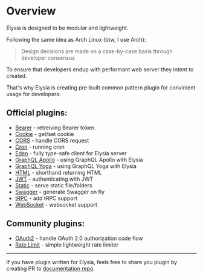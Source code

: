 # Overview
Elysia is designed to be modular and lightweight.

Following the same idea as Arch Linux (btw, I use Arch):

> Design decisions are made on a case-by-case basis through developer consensus

To ensure that developers endup with performant web server they intent to created.

That's why Elysia is creating pre-built common pattern plugin for convinient usage for developers:

## Official plugins:
- [Bearer](/plugins/bearer) - retreiving Bearer token.
- [Cookie](/plugins/cookie) - get/set cookie
- [CORS](/plugins/cors) - handle CORS request
- [Cron](/plugins/cron) - running cron
- [Eden](/plugins/eden) - fully type-safe client for Elysia server
- [GraphQL Apollo](/plugins/graphql-apollo) - using GraphQL Apollo with Elysia
- [GraphQL Yoga](/plugins/graphql-yoga) - using GraphQL Yoga with Elysia
- [HTML](/plugins/html) - shorthand returning HTML
- [JWT](/plugins/jwt) - authenticating with JWT
- [Static](/plugins/static) - serve static file/folders
- [Swagger](/plugins/swagger) - generate Swagger on fly
- [tRPC](/plugins/trpc) - add tRPC support
- [WebSocket](/plugins/websocket) - websocket support

## Community plugins:
- [OAuth2](https://github.com/bogeychan/elysia-oauth2) - handle OAuth 2.0 authorization code flow
- [Rate Limit](https://github.com/rayriffy/elysia-rate-limit) - simple lightweight rate limiter

---
If you have plugin written for Elysia, feels free to share you plugin by creating PR to [documentation repo](https://github.com/elysiajs/documentation).
